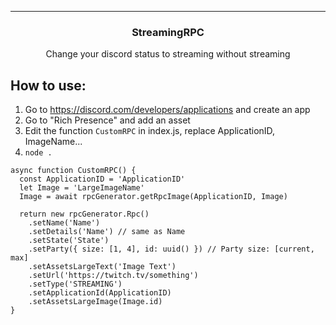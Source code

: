 ---
<h3 align="center">StreamingRPC</h3>
<p align="center">Change your discord status to streaming without streaming</p>

## How to use:
1. Go to https://discord.com/developers/applications and create an app
2. Go to "Rich Presence" and add an asset
3. Edit the function `CustomRPC` in index.js, replace ApplicationID, ImageName...
4. `node .`

```
async function CustomRPC() {
  const ApplicationID = 'ApplicationID'
  let Image = 'LargeImageName'
  Image = await rpcGenerator.getRpcImage(ApplicationID, Image)

  return new rpcGenerator.Rpc()
    .setName('Name')
    .setDetails('Name') // same as Name
    .setState('State')
    .setParty({ size: [1, 4], id: uuid() }) // Party size: [current, max]
    .setAssetsLargeText('Image Text')
    .setUrl('https://twitch.tv/something')
    .setType('STREAMING')
    .setApplicationId(ApplicationID)
    .setAssetsLargeImage(Image.id)
}
```
